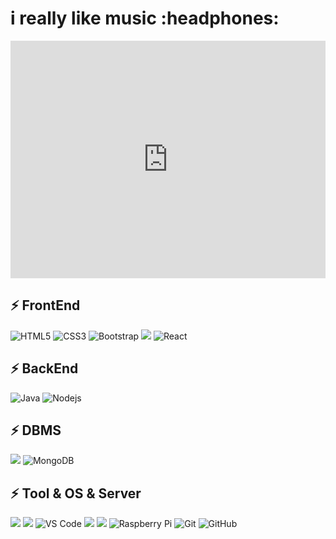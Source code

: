 <h1>
  i really like music :headphones:
</h1>

<p align="center">
  <a href="https://open.spotify.com/artist/2VEhCJcrJVAkHDTEMofdiM">
    <iframe src="https://open.spotify.com/embed/album/4W5xLjk932JgFdIsHANQuq" width="100%" height="380" frameBorder="0" allowtransparency="true" allow="encrypted-media"></iframe>
  </a>
</p>

## ⚡ FrontEnd
![HTML5](https://img.shields.io/badge/-HTML5-E34F26?style=flat-square&logo=html5&logoColor=white)
![CSS3](https://img.shields.io/badge/-CSS3-1572B6?style=flat-square&logo=css3)
![Bootstrap](https://img.shields.io/badge/-Bootstrap-563D7C?style=flat-square&logo=bootstrap)
<img src="https://img.shields.io/badge/JavaScript-F7DF1E?style=flat-square&logo=JavaScript&logoColor=white"/></a>
![React](https://img.shields.io/badge/-React-black?style=flat-square&logo=react)
## ⚡ BackEnd
![Java](https://img.shields.io/badge/-java-E34A86?style=flat-square&logo=java)
![Nodejs](https://img.shields.io/badge/-Nodejs-black?style=flat-square&logo=Node.js)
## ⚡ DBMS
<img src="https://img.shields.io/badge/MySQL-4479A1?style=flat-square&logo=MySQL&logoColor=white"/></a>
![MongoDB](https://img.shields.io/badge/-MongoDB-black?style=flat-square&logo=mongodb)
## ⚡ Tool & OS & Server
<img src="https://img.shields.io/badge/ASUS-000000?style=flat-square&logo=ASUS&logoColor=white"/></a>
<img src="https://img.shields.io/badge/Eclipse-3766AB?style=flat-square&logo=Eclipse&logoColor=white"/></a>
![VS Code](https://img.shields.io/badge/-VS%20Code-007ACC?style=flat-square&logo=visual-studio-code)
<img src="https://img.shields.io/badge/Linux-FCC624?style=flat-square&logo=Linux&logoColor=white"/></a>
<img src="https://img.shields.io/badge/Apache Tomcat-000000?style=flat-square&logo=ApacheTomcat&logoColor=white"/></a>
![Raspberry Pi](https://img.shields.io/badge/-Raspberry%20Pi-C51A4A?style=flat-square&logo=Raspberry-Pi)
![Git](https://img.shields.io/badge/-Git-black?style=flat-square&logo=git)
![GitHub](https://img.shields.io/badge/-GitHub-181717?style=flat-square&logo=github)

